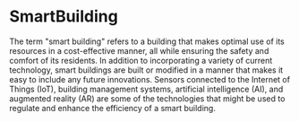# SmartBuilding

The term "smart building" refers to a building that makes optimal use of its resources in a cost-effective manner, all while ensuring the safety and comfort of its residents. In addition to incorporating a variety of current technology, smart buildings are built or modified in a manner that makes it easy to include any future innovations. Sensors connected to the Internet of Things (IoT), building management systems, artificial intelligence (AI), and augmented reality (AR) are some of the technologies that might be used to regulate and enhance the efficiency of a smart building.
